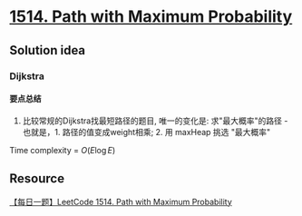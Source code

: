 # [1514. Path with Maximum Probability](https://leetcode.com/problems/path-with-maximum-probability/)

## Solution idea

### Dijkstra

#### 要点总结
1. 比较常规的Dijkstra找最短路径的题目, 唯一的变化是: 求"最大概率"的路径 - 也就是，1. 路径的值变成weight相乘; 2. 用 maxHeap 挑选 "最大概率"


Time complexity = $O(E\log E)$

## Resource
[【每日一题】LeetCode 1514. Path with Maximum Probability](https://www.youtube.com/watch?v=L6DsIFXDyNs&ab_channel=HuifengGuan)